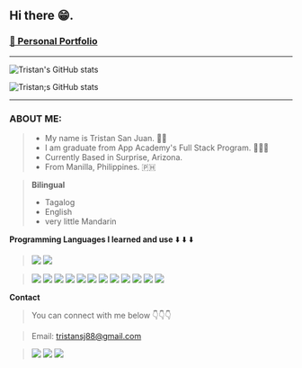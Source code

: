 ## Hi there 😁.

### [💼  Personal Portfolio](https://tristan-88.github.io/)

-----
![Tristan's GitHub stats](https://github-readme-stats.vercel.app/api?username=tristan-88&theme=tokyonight&show_icons=true)


![Tristan;s GitHub stats](https://github-readme-stats.vercel.app/api/top-langs/?username=tristan-88&layout=compact&theme=react)


-----------

### ABOUT ME:

> - My name is Tristan San Juan. 🏳️‍🌈
> - I am graduate from App Academy's Full Stack Program. 👨🏻‍💻
> - Currently Based in Surprise, Arizona.
> - From Manilla, Philippines. 🇵🇭

> **Bilingual**
> - Tagalog
> - English
> - very little Mandarin


**Programming Languages I learned and use** ⬇️ ⬇️ ⬇️
>  <img src="https://img.shields.io/badge/JavaScript-F7DF1E?style=for-the-badge&logo=javascript&logoColor=black" />
>  <img src="https://img.shields.io/badge/Python-3776AB?style=for-the-badge&logo=python&logoColor=yellow">

> <img src="https://img.shields.io/badge/Node.js-43853D?style=for-the-badge&logo=node.js&logoColor=white"/>
> <img src="https://img.shields.io/badge/PostgreSQL-316192?style=for-the-badge&logo=postgresql&logoColor=white" />
> <img src="https://img.shields.io/badge/Express.js-000000?style=for-the-badge&logo=express&logoColor=white" />
> <img src="	https://img.shields.io/badge/React-20232A?style=for-the-badge&logo=react&logoColor=61DAFB" />
> <img src="https://img.shields.io/badge/Redux-593D88?style=for-the-badge&logo=redux&logoColor=white">
> <img src="https://img.shields.io/badge/CSS-239120?&style=for-the-badge&logo=css3&logoColor=white">
> <img src="https://img.shields.io/badge/Bootstrap-563D7C?style=for-the-badge&logo=bootstrap&logoColor=white">
> <img src="https://img.shields.io/badge/jQuery-0769AD?style=for-the-badge&logo=jquery&logoColor=white">
> <img src="https://img.shields.io/badge/React-20232A?style=for-the-badge&logo=react&logoColor=61DAFB">
> <img src="https://img.shields.io/badge/Flask-000000?style=for-the-badge&logo=flask&logoColor=white">
> <img src="https://img.shields.io/badge/HTML5-E34F26?style=for-the-badge&logo=html5&logoColor=white">
>  <img src="https://img.shields.io/badge/SQL-Alchemy-orange?style=for-the-badge&logoColor=white">
**Contact**
> You can connect with me below 👇👇👇

>Email: tristansj88@gmail.com



> [<img src="https://img.shields.io/badge/GitHub-181717?style=for-the-badge&logo=github&logoColor=black">](https://github.com/tristan-88)
> [<img src="https://img.shields.io/badge/LinkedIn-0A66C2?style=for-the-badge&logo=linkedin&logoColor=lightblue">](https://www.linkedin.com/in/tristan-san-juan-75337920b/)
> [<img src="https://img.shields.io/badge/AngelList-000000?style=for-the-badge&logo=angellist&logoColor=darkgray">](https://angel.co/u/tristan-san-juan)
> 
> 
> <!--
**tristan-88/tristan-88** is a ✨ _special_ ✨ repository because its `README.md` (this file) appears on your GitHub profile.

Here are some ideas to get you started:
https://simpleicons.org/- 


🔭 I’m currently working on ...
- 🌱 I’m currently learning ...
- 👯 I’m looking to collaborate on ...
- 🤔 I’m looking for help with ...
- 💬 Ask me about ...
- 📫 How to reach me: ...
- 😄 Pronouns: ...
- ⚡ Fun fact: ...
-->
